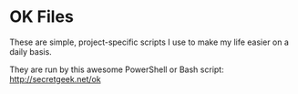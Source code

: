 OK Files
========

These are simple, project-specific scripts I use to make my life easier on a daily basis.

They are run by this awesome PowerShell or Bash script: http://secretgeek.net/ok